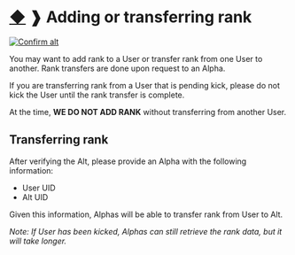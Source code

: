 # [◆](/../../) ❱ Adding or transferring rank

[![Confirm alt](https://img.shields.io/badge/Requires-Confirm_Alt-important?style=for-the-badge)](/Other/ConfirmAlt.md)

You may want to add rank to a User or transfer rank from one User to another. Rank transfers are done upon request to an Alpha.

If you are transferring rank from a User that is pending kick, please do not kick the User until the rank transfer is complete.

At the time, **WE DO NOT ADD RANK** without transferring from another User.

## Transferring rank

After verifying the Alt, please provide an Alpha with the following information:

- User UID
- Alt UID

Given this information, Alphas will be able to transfer rank from User to Alt.

_Note: If User has been kicked, Alphas can still retrieve the rank data, but it will take longer._ 

<!-- TAGS --> <!-- points rank stars add points add rank add stars transfer points transfer rank transfer stars -->
